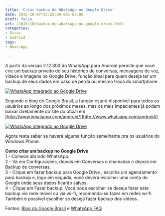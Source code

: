 ```yaml
---
title: 'Criar backup do WhatsApp no Google Drive'
date: 2015-10-07T22:25:00.001-03:00
draft: false
url: /2015/10/backup-do-whatsapp-no-google-drive.html
categories:
- Dicas
- Android
tags: 
- WhatsApp

---
```


A partir da versão 2.12.303 do WhatsApp para Android permite que você crie um backup privado do seu histórico de conversas, mensagens de voz, vídeos e imagens no Google Drive, função ideal para quem deseja ter um backup de seus dados em caso de perda ou mesmo troca do smartphone  
  

[![WhatsApp integrado ao Google Drive ](https://3.bp.blogspot.com/-flyzizd4sDQ/VhXF13NmEKI/AAAAAAAAADU/yAY60fW8zQg/s320/whatsapp-gdrive.jpg "WhatsApp integrado ao Google Drive ")](http://3.bp.blogspot.com/-flyzizd4sDQ/VhXF13NmEKI/AAAAAAAAADU/yAY60fW8zQg/s1600/whatsapp-gdrive.jpg)

  
Segundo o blog do Google Brasil, a função estará disponível para todos os usuários ao longo dos próximos meses, mas os mais impacientes já podem baixar diretamente do site do ofcial em [http://www.whatsapp.com/android/](http://www.whatsapp.com/android/).  
  

[![WhatsApp integrado ao Google Drive ](https://1.bp.blogspot.com/-fn4HsTcMoKY/VhV0YGLrA8I/AAAAAAAAADE/90acVxDV6oE/s400/whatsAppGoogleDrive.jpg "WhatsApp integrado ao Google Drive ")](http://1.bp.blogspot.com/-fn4HsTcMoKY/VhV0YGLrA8I/AAAAAAAAADE/90acVxDV6oE/s1600/whatsAppGoogleDrive.jpg)

  
Agora resta saber se haverá alguma função semelhante pra os usuários do Windows Phone.

  

**Como criar um backup no Google Drive**  
1 - Comece abrindo WhatsApp.  
2 - Vá em Configurações, depois em Conversas e chamadas e depois em Backup de conversas.  
3 - Clique em fazer backup para Google Drive , escolha um agendamento para backup e, logo em seguida, você deverá escolher uma conta do Google onde seus dados ficarão salvos.  
4 - Clique em Fazer backup. Você pode escolher se deseja fazer este backup via rede móvel ou via wi-fi, recomenda-se fazer em redes wi-fi. Também é possível escolher se deseja fazer backup dos vídeos.

  

Fontes: [Blog do Google Brasil](http://googlebrasilblog.blogspot.com.br/2015/10/guarde-suas-memorias-do-whatsapp-com.html) e [WhatsApp FAQ](http://www.whatsapp.com/faq/pt_br/android/28000019)
